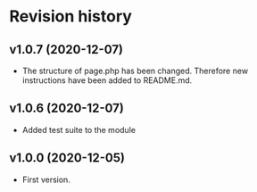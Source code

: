 Revision history
=================================


v1.0.7 (2020-12-07)
---------------------------------

* The structure of page.php has been changed. Therefore new instructions have been added to README.md.

v1.0.6 (2020-12-07)
---------------------------------

* Added test suite to the module

v1.0.0 (2020-12-05)
---------------------------------

* First version.


